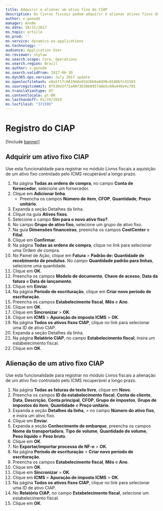 ```yaml
---
title: Adquirir e alienar um ativo fixo do CIAP
description: Os livros fiscais podem adquirir e alienar ativos fixos de ICMS recuperável a longo prazo.
author: v-gonode
manager: AnnBe
ms.date: 10/31/2017
ms.topic: article
ms.prod: ''
ms.service: dynamics-ax-applications
ms.technology: ''
audience: Application User
ms.reviewer: shylaw
ms.search.scope: Core, Operations
ms.search.region: Brazil
ms.author: v-gonode
ms.search.validFrom: 2017-06-30
ms.dyn365.ops.version: July 2017 update
ms.openlocfilehash: e8a5f17c0819dde93436b0a0499c0180bfc41583
ms.sourcegitcommit: 0f530e5f72a40f383868957a6b5cb0e446e4c795
ms.translationtype: HT
ms.contentlocale: pt-BR
ms.lasthandoff: 01/29/2019
ms.locfileid: "371595"
---
```

# <a name="ciap-fixed-asset"></a>Registro do CIAP

[!include [banner](../includes/banner.md)]

## <a name="acquire-a-ciap-fixed-asset"></a>Adquirir um ativo fixo CIAP
Use esta funcionalidade para registrar no módulo Livros fiscais a aquisição de um ativo fixo controlado pelo ICMS recuperável a longo prazo.

1. Na página **Todas as ordens de compra**, no campo **Conta de fornecedor**, selecione um fornecedor.
2. Clique em **Adicionar linha**.
   -  Preencha os campos **Número de item**, **CFOP**, **Quantidade**, **Preço unitário**.
3. Expanda a seção Detalhes da linha.
4. Clique na guia **Ativos fixos**.
5. Selecione o campo **Sim para o novo ativo fixo?**.
6. No campo **Grupo de ativo fixo**, selecione um grupo de ativo fixo.
7. Na guia **Dimensões financeiras**, preencha os campos **CostCenter** e **Filial**.
8. Clique em **Confirmar**.
9. Na página **Todas as ordens de compra**, clique no link para selecionar uma Ordem de compra.
10. No Painel de Ação, clique em **Fatura** > **Padrão de: Quantidade de recebimento de produtos**. No campo **Quantidade padrão para linhas**, selecione uma quantidade.
11. Clique em **OK**.
12. Preencha os campos **Modelo de documento**, **Chave de acesso**, **Data da fatura** e **Data de lançamento**.
13. Clique em **Enviar**.
14. Na página **Período de escrituração**, clique em **Criar novo período de escrituração**.
15. Preencha os campos **Estabelecimento fiscal**, **Mês** e **Ano**.
16. Clique em **OK**.
17. Clique em **Sincronizar** > **OK**.
18. Clique em **ICMS** > **Apuração de imposto ICMS** > **OK**.
19. Na página **Todos os ativos fixos CIAP**, clique no link para selecionar uma ID de ativo CIAP.
20. Expanda a seção Detalhes da linha.
21. Na página **Relatório CIAP**, no campo **Estabelecimento fiscal**, insira um estabelecimento fiscal.
22. Clique em **OK**.

## <a name="dispose-of-a-ciap-fixed-asset"></a>Alienação de um ativo fixo CIAP
Use esta funcionalidade para registrar no módulo Livros fiscais a alienação de um ativo fixo controlado pelo ICMS recuperável a longo prazo.

1.  Na página **Todas as faturas de texto livre**, clique em **Novo**.
2.  Preencha os campos **ID do estabelecimento fiscal**, **Conta do cliente**, **Data**, **Descrição**, **Conta principal**, **CFOP**, **Grupo de impostos**, **Grupo de impostos do item**, **Quantidade** e **Preço unitário**.
3.  Expanda a seção **Detalhes da linha**, > no campo **Número do ativo fixo**, e insira um ativo fixo.
4.  Clique em **Enviar**.
5.  Expanda a seção **Conhecimento de embarque**, preencha os campos **Nome da transportadora**, **Tipo de volume**, **Quantidade de volume**, **Peso líquido** e **Peso bruto**.
6.  Clique em **OK**.
7.  No **Exportar/importar processo de NF-e** > **OK**.
8.  Na página **Período de escrituração** > **Criar novo período de escrituração**.
9.  Preencha os campos **Estabelecimento fiscal**, **Mês** e **Ano**.
10. Clique em **OK**.
11. Clique em **Sincronizar** > **OK**.
12. Clique em **ICMS** > **Apuração de imposto ICMS** > **OK**.
13. Na página **Todos os ativos fixos CIAP**, clique no link para selecionar uma ID de ativo CIAP.
14. No **Relatório CIAP**, no campo **Estabelecimento fiscal**, selecione um estabelecimento fiscal.
15. Clique em **OK**.

